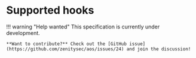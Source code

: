 # Supported hooks

!!! warning "Help wanted"
    This specification is currently under development.
    
    **Want to contribute?** Check out the [GitHub issue](https://github.com/zenitysec/aos/issues/24) and join the discussion!
